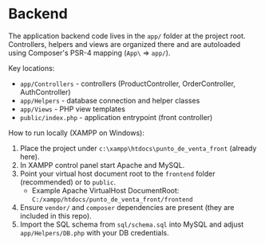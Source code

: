 # Backend

The application backend code lives in the `app/` folder at the project root. Controllers, helpers and views are organized there and are autoloaded using Composer's PSR-4 mapping (`App\` => `app/`).

Key locations:
- `app/Controllers` - controllers (ProductController, OrderController, AuthController)
- `app/Helpers` - database connection and helper classes
- `app/Views` - PHP view templates
- `public/index.php` - application entrypoint (front controller)

How to run locally (XAMPP on Windows):
1. Place the project under `c:\xampp\htdocs\punto_de_venta_front` (already here).
2. In XAMPP control panel start Apache and MySQL.
3. Point your virtual host document root to the `frontend` folder (recommended) or to `public`.
   - Example Apache VirtualHost DocumentRoot: `C:/xampp/htdocs/punto_de_venta_front/frontend`
4. Ensure `vendor/` and `composer` dependencies are present (they are included in this repo).
5. Import the SQL schema from `sql/schema.sql` into MySQL and adjust `app/Helpers/DB.php` with your DB credentials.
